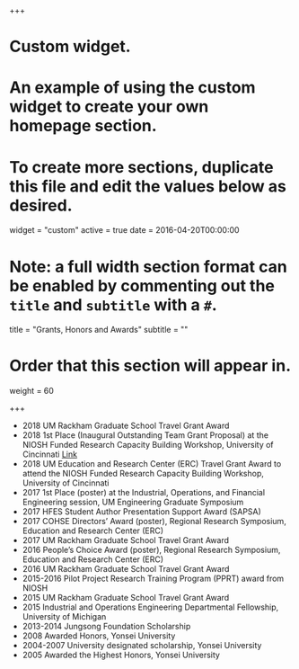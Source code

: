 +++
# Custom widget.
# An example of using the custom widget to create your own homepage section.
# To create more sections, duplicate this file and edit the values below as desired.
widget = "custom"
active = true
date = 2016-04-20T00:00:00

# Note: a full width section format can be enabled by commenting out the `title` and `subtitle` with a `#`.
title = "Grants, Honors and Awards"
subtitle = ""

# Order that this section will appear in.
weight = 60

+++
- 2018 UM Rackham Graduate School Travel Grant Award
- 2018 1st Place (Inaugural Outstanding Team Grant Proposal) at the NIOSH Funded Research Capacity Building Workshop, University of Cincinnati [Link](https://c4e.engin.umich.edu/sol-lim-receives-best-group-proposal-award-niosh-funded-research-capacity-building-workshop/)
- 2018 UM Education and Research Center (ERC) Travel Grant Award to attend the NIOSH Funded Research Capacity Building Workshop, University of Cincinnati
- 2017 1st Place (poster) at the Industrial, Operations, and Financial Engineering session, UM Engineering Graduate Symposium
- 2017 HFES Student Author Presentation Support Award (SAPSA)
- 2017 COHSE Directors’ Award (poster), Regional Research Symposium, Education and Research Center (ERC)
- 2017 UM Rackham Graduate School Travel Grant Award
- 2016 People’s Choice Award (poster), Regional Research Symposium, Education and Research Center (ERC)
- 2016 UM Rackham Graduate School Travel Grant Award
- 2015-2016 Pilot Project Research Training Program (PPRT) award from NIOSH
- 2015 UM Rackham Graduate School Travel Grant Award
- 2015 Industrial and Operations Engineering Departmental Fellowship, University of Michigan
- 2013-2014 Jungsong Foundation Scholarship
- 2008 Awarded Honors, Yonsei University
- 2004-2007 University designated scholarship, Yonsei University
- 2005 Awarded the Highest Honors, Yonsei University
